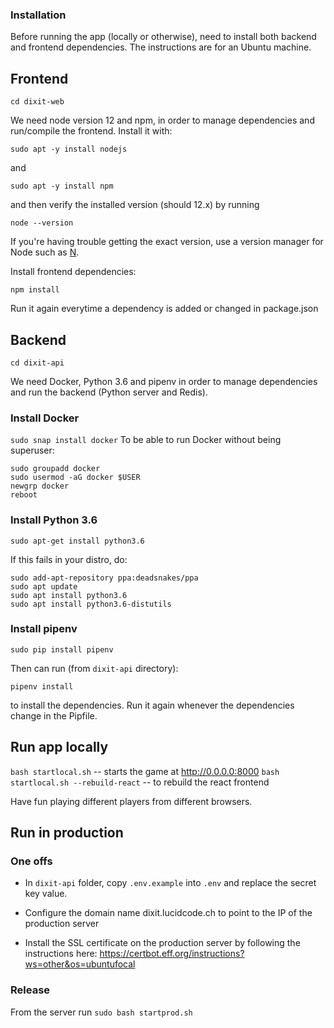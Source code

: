 
### Installation

Before running the app (locally or otherwise), need to install both backend and frontend dependencies. The instructions are for an Ubuntu machine.


## Frontend

`cd dixit-web`

We need node version 12 and npm, in order to manage dependencies and run/compile the frontend. Install it with:

`sudo apt -y install nodejs`

and

`sudo apt -y install npm`

and then verify the installed version (should 12.x) by running

`node --version`

If you're having trouble getting the exact version, use a version manager for Node such as [N](https://blog.logrocket.com/switching-between-node-versions-during-development/).

Install frontend dependencies:

`npm install`

Run it again everytime a dependency is added or changed in package.json

## Backend

`cd dixit-api`

We need Docker, Python 3.6 and pipenv in order to manage dependencies and run the backend (Python server and Redis).
### Install Docker
```sudo snap install docker```
To be able to run Docker without being superuser:
```commandline
sudo groupadd docker
sudo usermod -aG docker $USER
newgrp docker
reboot
```

### Install Python 3.6

`sudo apt-get install python3.6`

If this fails in your distro, do:

```commandline
sudo add-apt-repository ppa:deadsnakes/ppa
sudo apt update
sudo apt install python3.6
sudo apt install python3.6-distutils
```
### Install pipenv

`sudo pip install pipenv`

Then can run (from `dixit-api` directory):

`pipenv install`

to install the dependencies. Run it again whenever the dependencies change in the Pipfile.

## Run app locally


`bash startlocal.sh` -- starts the game at http://0.0.0.0:8000
`bash startlocal.sh --rebuild-react` -- to rebuild the react frontend

Have fun playing different players from different browsers.


## Run in production

### One offs
- In `dixit-api` folder, copy `.env.example` into `.env` and replace the secret key value.
- Configure the domain name dixit.lucidcode.ch to point to the IP of the production server

- Install the SSL certificate on the production server by following the instructions here: https://certbot.eff.org/instructions?ws=other&os=ubuntufocal

### Release
From the server run `sudo bash startprod.sh`
